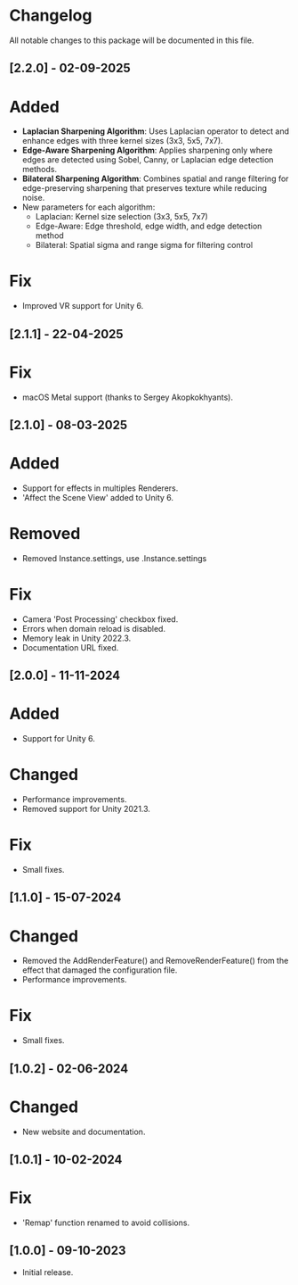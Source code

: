 # Changelog
All notable changes to this package will be documented in this file.

## [2.2.0] - 02-09-2025

# Added
- **Laplacian Sharpening Algorithm**: Uses Laplacian operator to detect and enhance edges with three kernel sizes (3x3, 5x5, 7x7).
- **Edge-Aware Sharpening Algorithm**: Applies sharpening only where edges are detected using Sobel, Canny, or Laplacian edge detection methods.
- **Bilateral Sharpening Algorithm**: Combines spatial and range filtering for edge-preserving sharpening that preserves texture while reducing noise.
- New parameters for each algorithm:
  - Laplacian: Kernel size selection (3x3, 5x5, 7x7)
  - Edge-Aware: Edge threshold, edge width, and edge detection method
  - Bilateral: Spatial sigma and range sigma for filtering control

# Fix
- Improved VR support for Unity 6.

## [2.1.1] - 22-04-2025

# Fix
- macOS Metal support (thanks to Sergey Akopkokhyants).

## [2.1.0] - 08-03-2025

# Added
- Support for effects in multiples Renderers.
- 'Affect the Scene View' added to Unity 6.

# Removed
- Removed Instance.settings, use .Instance.settings

# Fix
- Camera 'Post Processing' checkbox fixed.
- Errors when domain reload is disabled.
- Memory leak in Unity 2022.3.
- Documentation URL fixed.

## [2.0.0] - 11-11-2024

# Added
- Support for Unity 6.

# Changed
- Performance improvements.
- Removed support for Unity 2021.3.

# Fix
- Small fixes.

## [1.1.0] - 15-07-2024

# Changed
- Removed the AddRenderFeature() and RemoveRenderFeature() from the effect that damaged the configuration file.
- Performance improvements.

# Fix
- Small fixes.

## [1.0.2] - 02-06-2024

# Changed
- New website and documentation.

## [1.0.1] - 10-02-2024

# Fix
- 'Remap' function renamed to avoid collisions.

## [1.0.0] - 09-10-2023

- Initial release.